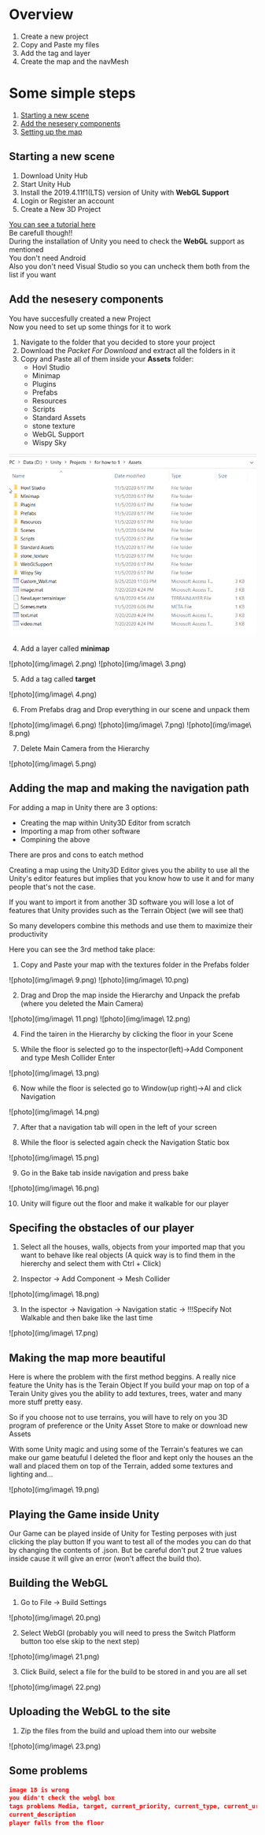# Overview

1. Create a new project
2. Copy and Paste my files
3. Add the tag and layer
4. Create the map and the navMesh

# Some simple steps

1. [Starting a new scene](#starting-a-new-scene)
2. [Add the nesesery components](##add-the-nesesery-components)
3. [Setting up the map](#adding-the-map-and-making-the-navigation-path)

## Starting a new scene

1. Download Unity Hub
2. Start Unity Hub
3. Install the 2019.4.11f1(LTS) version of Unity with **WebGL Support**
4. Login or Register an account
5. Create a New 3D Project

[You can see a tutorial here](https://www.youtube.com/watch?v=Y7zjEQrJVzY)  
Be carefull though!!  
During the installation of Unity you need to check the
**WebGL** support as mentioned  
You don't need Android  
Also you don't need Visual Studio so you can uncheck them both
from the list if you want  

## Add the nesesery components

You have succesfully created a new Project  
Now you need to set up some things for it to work  

1. Navigate to the folder that you decided to store your project
2. Download the *Packet For Download* and extract all the folders in it
3. Copy and Paste all of them inside your **Assets** folder:
   - Hovl Studio
   - Minimap
   - Plugins
   - Prefabs
   - Resources
   - Scripts
   - Standard Assets
   - stone texture
   - WebGL Support
   - Wispy Sky

![photo](img/image.png)

4. Add a layer called **minimap**

![photo](img/image\ 2.png)
![photo](img/image\ 3.png)

5. Add a tag called **target**

![photo](img/image\ 4.png)

6. From Prefabs drag and Drop everything in our scene and unpack them

![photo](img/image\ 6.png)
![photo](img/image\ 7.png)
![photo](img/image\ 8.png)

7. Delete Main Camera from the Hierarchy

![photo](img/image\ 5.png)

## Adding the map and making the navigation path

For adding a map in Unity there are 3 options:  

- Creating the map within Unity3D Editor from scratch
- Importing a map from other software
- Compining the above

There are pros and cons to eatch method

Creating a map using the Unity3D Editor gives you the ability to
use all the Unity's editor features but implies that
you know how to use it and for many people that's not the case.

If you want to import it from another 3D software you will lose a lot of features
that Unity provides such as the Terrain Object (we will see that)

So many developers combine this methods and use them to maximize their productivity

Here you can see the 3rd method take place:

1. Copy and Paste your map with the textures folder in the Prefabs folder

![photo](img/image\ 9.png)
![photo](img/image\ 10.png)

2. Drag and Drop the map inside the Hierarchy and Unpack the prefab (where you deleted the Main Camera)

![photo](img/image\ 11.png)
![photo](img/image\ 12.png)

4. Find the tairen in the Hierarchy by clicking the floor in your Scene

5. While the floor is selected go to the inspector(left)->Add Component and type
Mesh Collider Enter

![photo](img/image\ 13.png)

6. Now while the floor is selected go to Window(up right)->AI and click Navigation

![photo](img/image\ 14.png)

7. After that a navigation tab will open in the left of your screen

8. While the floor is selected again check the Navigation Static box

![photo](img/image\ 15.png)

9. Go in the Bake tab inside navigation and press bake

![photo](img/image\ 16.png)

10. Unity will figure out the floor and make it walkable for our player

## Specifing the obstacles of our player

1. Select all the houses, walls, objects from your imported map that you want to behave like real objects (A quick way is to find them in the hiererchy and select them with Ctrl + Click)

2. Inspector -> Add Component -> Mesh Collider

![photo](img/image\ 18.png)

3. In the ispector -> Navigation -> Navigation static -> !!!Specify Not Walkable and then bake like the last time

![photo](img/image\ 17.png)

## Making the map more beautiful

Here is where the problem with the first method beggins. A really nice feature the Unity has is the Terain Object
If you build your map on top of a Terain Unity gives you the ability to add textures, trees, water and many more stuff
pretty easy.

So if you choose not to use terrains, you will have to rely on you 3D program of preference or the Unity Asset Store to make 
or download new Assets

With some Unity magic and using some of the Terrain's features we can make our game beatuful
I deleted the floor and kept only the houses an the wall and placed them on top of the Terrain, added some textures and lighting and...

![photo](img/image\ 19.png)

## Playing the Game inside Unity

Our Game can be played inside of Unity for Testing perposes with just clicking the play button
If you want to test all of the modes you can do that by changing the contents of .json. But be careful
don't put 2 true values inside cause it will give an error (won't affect the build tho).

## Building the WebGL

1. Go to File -> Build Settings

![photo](img/image\ 20.png)

2. Select WebGl (probably you will need to press the Switch Platform button too else skip to the next step)

![photo](img/image\ 21.png)

3. Click Build, select a file for the build to be stored in and you are all set

![photo](img/image\ 22.png)

## Uploading the WebGL to the site

1. Zip the files from the build and upload them into our website

![photo](img/image\ 23.png)

## Some problems


```json
image 18 is wrong
you didn't check the webgl box  
tags problems Media, target, current_priority, current_type, current_url,
current_description  
player falls from the floor
```
